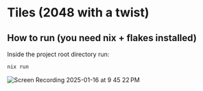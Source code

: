 # Tiles (2048 with a twist)

## How to run (you need nix + flakes installed)

Inside the project root directory run:
```bash
nix run
```

![Screen Recording 2025-01-16 at 9 45 22 PM](https://github.com/user-attachments/assets/0f53d450-b3bf-4a75-baed-4186f611de9e)
